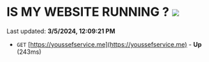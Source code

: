 # IS MY WEBSITE RUNNING ? [![](https://img.shields.io/static/v1?label=Sponsor&message=%E2%9D%A4&logo=GitHub&color=%23fe8e86)](https://github.com/sponsors/<username>)

Last updated: **3/5/2024, 12:09:21 PM**

- `GET` [https://youssefservice.me](https://youssefservice.me) - **Up** (243ms)
